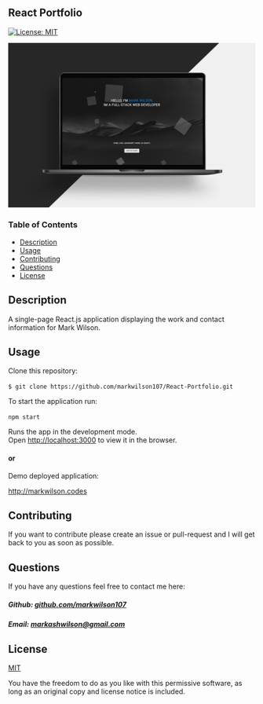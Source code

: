 ## React Portfolio

[![License: MIT](https://img.shields.io/badge/License-MIT-yellow.svg)](https://opensource.org/licenses/MIT)

![Image of Application](https://github.com/markwilson107/React-Portfolio/blob/main/images/react-portfolio-banner.png)

### Table of Contents

- [Description](#description)
- [Usage](#usage)
- [Contributing](#contributing)
- [Questions](#questions)
- [License](#license)

## Description

A single-page React.js application displaying the work and contact information for Mark Wilson.

## Usage

Clone this repository:

`$ git clone https://github.com/markwilson107/React-Portfolio.git`

To start the application run:

`npm start`

Runs the app in the development mode.\
Open [http://localhost:3000](http://localhost:3000) to view it in the browser.

#### or

Demo deployed application:

http://markwilson.codes

## Contributing

If you want to contribute please create an issue or pull-request and I will get back to you as soon as possible.

## Questions

If you have any questions feel free to contact me here:

 ##### Github: [github.com/markwilson107](https://github.com/markwilson107)

 ##### Email: [markashwilson@gmail.com](mailto:markashwilson@gmail.com?subject=[GitHub])

## License

[MIT](https://opensource.org/licenses/MIT)

You have the freedom to do as you like with this permissive software, as long as an original copy and license notice is included.

